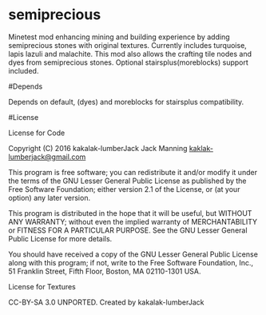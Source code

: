 # semiprecious
Minetest mod enhancing mining and building experience by adding semiprecious stones with original textures. Currently includes turquoise, lapis lazuli and malachite. 
This mod also allows the crafting tile nodes and dyes from semiprecious stones. Optional stairsplus(moreblocks) support included.

#Depends 

Depends on default, (dyes) and moreblocks for stairsplus compatibility.

#License

License for Code

Copyright (C) 2016 kakalak-lumberJack Jack Manning kaklak-lumberjack@gmail.com

This program is free software; you can redistribute it and/or modify it under the terms of the GNU Lesser General Public License as published by the Free Software Foundation; either version 2.1 of the License, or (at your option) any later version.

This program is distributed in the hope that it will be useful, but WITHOUT ANY WARRANTY; without even the implied warranty of MERCHANTABILITY or FITNESS FOR A PARTICULAR PURPOSE. See the GNU Lesser General Public License for more details.

You should have received a copy of the GNU Lesser General Public License along with this program; if not, write to the Free Software Foundation, Inc., 51 Franklin Street, Fifth Floor, Boston, MA 02110-1301 USA.

License for Textures

CC-BY-SA 3.0 UNPORTED. Created by kakalak-lumberJack

